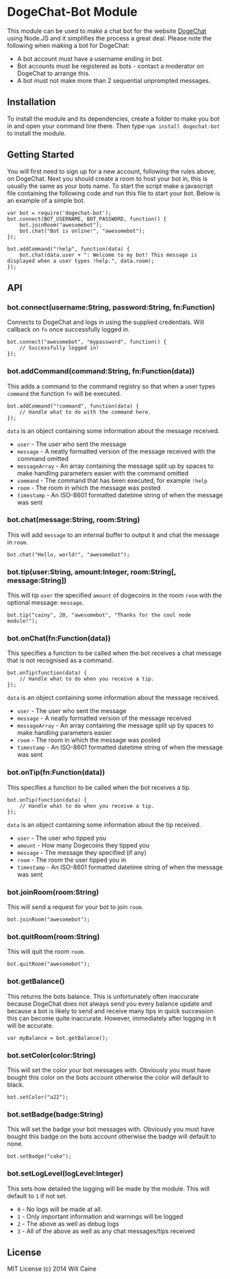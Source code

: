 DogeChat-Bot Module
===================
This module can be used to make a chat bot for the website [DogeChat](http://dogechat.net/) using Node.JS and it simplifies the process a great deal. Please note the following when making a bot for DogeChat:

  * A bot account must have a username ending in bot.
  * Bot accounts must be registered as bots - contact a moderator on DogeChat to arrange this.
  * A bot must not make more than 2 sequential unprompted messages.

Installation
------------

To install the module and its dependencies, create a folder to make you bot in and open your command line there. Then type `npm install dogechat-bot` to install the module.

Getting Started
---------------

You will first need to sign up for a new account, following the rules above, on DogeChat. Next you should create a room to host your bot in, this is usually the same as your bots name.
To start the script make a javascript file containing the following code and run this file to start your bot. Below is an example of a simple bot.

    var bot = require('dogechat-bot');
    bot.connect(BOT_USERNAME, BOT_PASSWORD, function() {
		bot.joinRoom("awesomebot");
		bot.chat("Bot is online!", "awesomebot");
	});
	
	bot.addCommand("!help", function(data) {
		bot.chat(data.user + ": Welcome to my bot! This message is displayed when a user types !help.", data.room);
	});

API
---

### bot.connect(username:String, password:String, fn:Function)
Connects to DogeChat and logs in using the supplied credentials. Will callback on `fn` once successfully logged in.

    bot.connect("awesomebot", "mypassword", function() {
	    // Successfully logged in!
	});

### bot.addCommand(command:String, fn:Function(data))
This adds a command to the command registry so that when a user types `command` the function `fn` will be executed.

    bot.addCommand("!command", function(data) {
		// Handle what to do with the command here.
	});

`data` is an object containing some information about the message received.

  * `user` - The user who sent the message
  * `message` - A neatly formatted version of the message received with the command omitted
  * `messageArray` - An array containing the message split up by spaces to make handling parameters easier with the command omitted
  * `command` - The command that has been executed, for example `!help`
  * `room` - The room in which the message was posted
  * `timestamp` - An ISO-8601 formatted datetime string of when the message was sent

### bot.chat(message:String, room:String)
This will add `message` to an internal buffer to output it and chat the message in `room`.

    bot.chat("Hello, world!", "awesomebot");

### bot.tip(user:String, amount:Integer, room:String[, message:String])
This will tip `user` the specified `amount` of dogecoins in the room `room` with the optional message: `message`.

    bot.tip("cainy", 20, "awesomebot", "Thanks for the cool node module!");

### bot.onChat(fn:Function(data))
This specifies a function to be called when the bot receives a chat message that is not recognised as a command.

    bot.onTip(function(data) {
		// Handle what to do when you receive a tip.
    });

`data` is an object containing some information about the message received.

  * `user` - The user who sent the message
  * `message` - A neatly formatted version of the message received
  * `messageArray` - An array containing the message split up by spaces to make handling parameters easier
  * `room` - The room in which the message was posted
  * `timestamp` - An ISO-8601 formatted datetime string of when the message was sent

### bot.onTip(fn:Function(data))
This specifies a function to be called when the bot receives a tip.

    bot.onTip(function(data) {
		// Handle what to do when you receive a tip.
    });

`data` is an object containing some information about the tip received.

  * `user` - The user who tipped you
  * `amount` - How many Dogecoins they tipped you
  * `message` - The message they specified (if any)
  * `room` - The room the user tipped you in
  * `timestamp` - An ISO-8601 formatted datetime string of when the message was sent

### bot.joinRoom(room:String)
This will send a request for your bot to join `room`.

    bot.joinRoom("awesomebot");

### bot.quitRoom(room:String)
This will quit the room `room`.

    bot.quitRoom("awesomebot");

### bot.getBalance()
This returns the bots balance. This is unfortunately often inaccurate because DogeChat does not always send you every balance update and because a bot is likely to send and receive many tips in quick succession this can become quite inaccurate. However, immediately after logging in it will be accurate.

    var myBalance = bot.getBalance();

### bot.setColor(color:String)
This will set the color your bot messages with. Obviously you must have bought this color on the bots account otherwise the color will default to black.

    bot.setColor("a22");

### bot.setBadge(badge:String)
This will set the badge your bot messages with. Obviously you must have bought this badge on the bots account otherwise the badge will default to none.

    bot.setBadge("cake");

### bot.setLogLevel(logLevel:Integer)
This sets how detailed the logging will be made by the module. This will default to `1` if not set.

  * `0` - No logs will be made at all.
  * `1` - Only important information and warnings will be logged
  * `2` - The above as well as debug logs
  * `3` - All of the above as well as any chat messages/tips received

License
--------

MIT License (c) 2014 Will Caine
